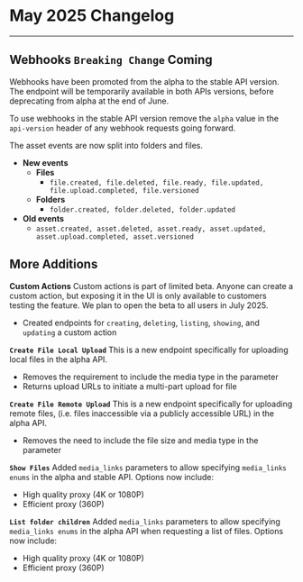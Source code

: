 # May  2025 Changelog

* * *

## Webhooks `Breaking Change` Coming

Webhooks have been promoted from the alpha to the stable API version. The endpoint will be temporarily available in both APIs versions, before deprecating from alpha at the end of June.

To use webhooks  in the stable API version remove the `alpha` value in the `api-version` header of any webhook requests going forward.

The asset events are now split into folders and files.

* **New events**
    * **Files**
        * `file.created, file.deleted, file.ready, file.updated, file.upload.completed, file.versioned`
    * **Folders**
        * `folder.created, folder.deleted, folder.updated`
* **Old events**
    * `asset.created, asset.deleted, asset.ready, asset.updated, asset.upload.completed, asset.versioned`

## More Additions

**Custom Actions** Custom actions is part of limited beta. Anyone can create a custom action, but exposing it in the UI is only available to customers testing the feature. We plan to open the beta to all users in July 2025.

* Created endpoints for `creating`, `deleting`, `listing`, `showing`, and `updating` a custom action

**`Create File Local Upload`** This is a new endpoint specifically for uploading local files in the alpha API.

* Removes the requirement to include the media type in the parameter
* Returns upload URLs to initiate a multi-part upload for file

**`Create File Remote Upload`** This is a new endpoint specifically for uploading remote files, (i.e. files inaccessible via a publicly accessible URL) in the alpha API.

* Removes the need to include the file size and media type in the parameter

**`Show Files`** Added `media_links` parameters to allow specifying `media_links enums` in the alpha and stable API.
Options now include:

* High quality proxy (4K or 1080P)
* Efficient proxy (360P)

**`List folder children`** Added `media_links` parameters to allow specifying `media_links enums` in the alpha API when requesting a list of files.
Options now include:

* High quality proxy (4K or 1080P)
* Efficient proxy (360P)
